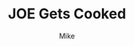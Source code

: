 ---
media: "images/rounds/round_2/cooking_joe.png"
media_type: image
title: JOE Gets Cooked
author: Mike
desc: The crew express their discontent at their snarky overlord. He doesn't look too pleased about it.
---